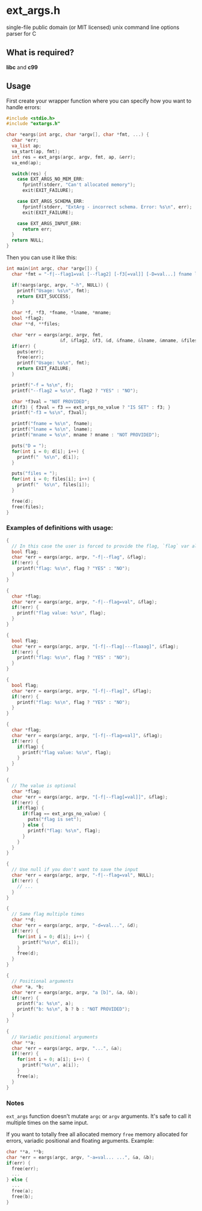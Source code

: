 # ext_args.h
single-file public domain (or MIT licensed) unix command line options parser for C

## What is required?

**libc** and **c99**

## Usage

First create your wrapper function where you can specify how you want to
handle errors:

```c
#include <stdio.h>
#include "extargs.h"

char *eargs(int argc, char *argv[], char *fmt, ...) {
  char *err;
  va_list ap;
  va_start(ap, fmt);
  int res = ext_args(argc, argv, fmt, ap, &err);
  va_end(ap);

  switch(res) {
    case EXT_ARGS_NO_MEM_ERR:
      fprintf(stderr, "Can't allocated memory");
      exit(EXIT_FAILURE);

    case EXT_ARGS_SCHEMA_ERR:
      fprintf(stderr, "ExtArg - incorrect schema. Error: %s\n", err);
      exit(EXIT_FAILURE);

    case EXT_ARGS_INPUT_ERR:
      return err;
  }
  return NULL;
}
```

Then you can use it like this:

```c
int main(int argc, char *argv[]) {
  char *fmt = "-f|--flag1=val [--flag2] [-f3[=val]] [-D=val...] fname lname [mname] ...";

  if(!eargs(argc, argv, "-h", NULL)) {
    printf("Usage: %s\n", fmt);
    return EXIT_SUCCESS;
  }

  char *f, *f3, *fname, *lname, *mname;
  bool *flag2;
  char **d, **files;

  char *err = eargs(argc, argv, fmt,
                    &f, &flag2, &f3, &d, &fname, &lname, &mname, &files);
  if(err) {
    puts(err);
    free(err);
    printf("Usage: %s\n", fmt);
    return EXIT_FAILURE;
  }

  printf("-f = %s\n", f);
  printf("--flag2 = %s\n", flag2 ? "YES" : "NO");

  char *f3val = "NOT PROVIDED";
  if(f3) { f3val = f3 == ext_args_no_value ? "IS SET" : f3; }
  printf("-f3 = %s\n", f3val);

  printf("fname = %s\n", fname);
  printf("lname = %s\n", lname);
  printf("mname = %s\n", mname ? mname : "NOT PROVIDED");

  puts("D = ");
  for(int i = 0; d[i]; i++) {
    printf("  %s\n", d[i]);
  }

  puts("files = ");
  for(int i = 0; files[i]; i++) {
    printf("  %s\n", files[i]);
  }

  free(d);
  free(files);
}
```

### Examples of definitions with usage:

```c
{
  // In this case the user is forced to provide the flag, `flag` var always equals to 1
  bool flag;
  char *err = eargs(argc, argv, "-f|--flag", &flag);
  if(!err) {
    printf("flag: %s\n", flag ? "YES" : "NO");
  }
}
```

```c
{
  char *flag;
  char *err = eargs(argc, argv, "-f|--flag=val", &flag);
  if(!err) {
    printf("flag value: %s\n", flag);
  }
}
```

```c
{
  bool flag;
  char *err = eargs(argc, argv, "[-f|--flag|---flaaag]", &flag);
  if(!err) {
    printf("flag: %s\n", flag ? "YES" : "NO");
  }
}
```

```c
{
  bool flag;
  char *err = eargs(argc, argv, "[-f|--flag]", &flag);
  if(!err) {
    printf("flag: %s\n", flag ? "YES" : "NO");
  }
}
```

```c
{
  char *flag;
  char *err = eargs(argc, argv, "[-f|--flag=val]", &flag);
  if(!err) {
    if(flag) {
      printf("flag value: %s\n", flag);
    }
  }
}
```

```c
{
  // The value is optional
  char *flag;
  char *err = eargs(argc, argv, "[-f|--flag[=val]]", &flag);
  if(!err) {
    if(flag) {
      if(flag == ext_args_no_value) {
        puts("flag is set");
      } else {
        printf("flag: %s\n", flag);
      }
    }
  }
}
```

```c
{
  // Use null if you don't want to save the input
  char *err = eargs(argc, argv, "-f|--flag=val", NULL);
  if(!err) {
    // ...
  }
}
```

```c
{
  // Same flag multiple times
  char **d;
  char *err = eargs(argc, argv, "-d=val...", &d);
  if(!err) {
    for(int i = 0; d[i]; i++) {
      printf("%s\n", d[i]);
    }
    free(d);
  }
}
```

```c
{
  // Positional arguments
  char *a, *b;
  char *err = eargs(argc, argv, "a [b]", &a, &b);
  if(!err) {
    printf("a: %s\n", a);
    printf("b: %s\n", b ? b : "NOT PROVIDED");
  }
}
```

```c
{
  // Variadic positional arguments
  char **a;
  char *err = eargs(argc, argv, "...", &a);
  if(!err) {
    for(int i = 0; a[i]; i++) {
      printf("%s\n", a[i]);
    }
    free(a);
  }
}
```

### Notes

`ext_args` function doesn't mutate `argc` or `argv` arguments. It's safe to call
it multiple times on the same input.

If you want to totally free all allocated memory `free` memory allocated for
errors, variadic positional and floating arguments. Example:

```c
char **a, **b;
char *err = eargs(argc, argv, "-a=val... ...", &a, &b);
if(err) {
  free(err);
  ...
} else {
  ...
  free(a);
  free(b);
}
```
